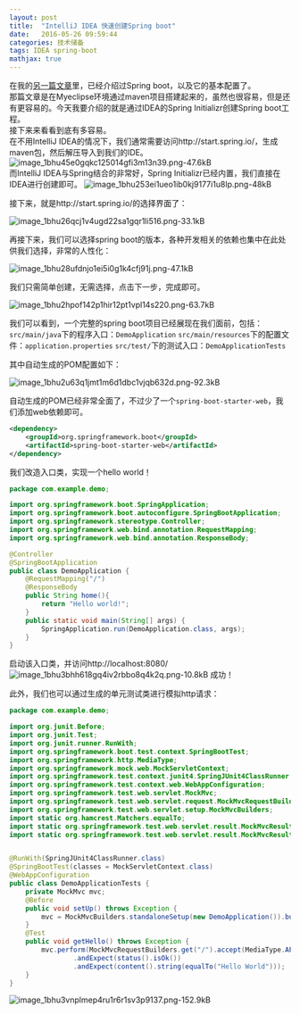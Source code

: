 ```yaml
---
layout: post
title:  "IntelliJ IDEA 快速创建Spring boot"
date:   2016-05-26 09:59:44
categories: 技术储备
tags: IDEA spring-boot
mathjax: true
---
```


在我的[另一篇文章](https://www.zybuluo.com/coldxiangyu/note/770749)里，已经介绍过Spring boot，以及它的基本配置了。  
那篇文章是在Myeclipse环境通过maven项目搭建起来的，虽然也很容易，但是还有更容易的。今天我要介绍的就是通过IDEA的Spring Initializr创建Spring boot工程。  
接下来来看看到底有多容易。  
在不用IntelliJ IDEA的情况下，我们通常需要访问http://start.spring.io/，生成maven包，然后解压导入到我们的IDE。
![image_1bhu45e0gqkc125014gfi3m13n39.png-47.6kB][1]  
而IntelliJ IDEA与Spring结合的非常好，Spring Initializr已经内置，我们直接在IDEA进行创建即可。
![image_1bhu253ei1ueo1ib0kj9177i1u8lp.png-48kB][2]

接下来，就是http://start.spring.io/的选择界面了：

![image_1bhu26qcj1v4ugd22sa1gqr1li516.png-33.1kB][3]

再接下来，我们可以选择spring boot的版本，各种开发相关的依赖也集中在此处供我们选择，非常的人性化：

![image_1bhu28ufdnjo1ei5i0g1k4cfj91j.png-47.1kB][4]

我们只需简单创建，无需选择，点击下一步，完成即可。

![image_1bhu2hpof142p1hir12pt1vpl14s220.png-63.7kB][5]

我们可以看到，一个完整的spring boot项目已经展现在我们面前，包括：
`src/main/java`下的程序入口：`DemoApplication`
`src/main/resources`下的配置文件：`application.properties`
`src/test/`下的测试入口：`DemoApplicationTests`

其中自动生成的POM配置如下：

![image_1bhu2u63q1jmt1m6d1dbc1vjqb632d.png-92.3kB][6]

自动生成的POM已经非常全面了，不过少了一个`spring-boot-starter-web`，我们添加web依赖即可。
```xml
<dependency>
	<groupId>org.springframework.boot</groupId>
	<artifactId>spring-boot-starter-web</artifactId>
</dependency>
```
我们改造入口类，实现一个hello world！
```java
package com.example.demo;

import org.springframework.boot.SpringApplication;
import org.springframework.boot.autoconfigure.SpringBootApplication;
import org.springframework.stereotype.Controller;
import org.springframework.web.bind.annotation.RequestMapping;
import org.springframework.web.bind.annotation.ResponseBody;

@Controller
@SpringBootApplication
public class DemoApplication {
	@RequestMapping("/")
	@ResponseBody
	public String home(){
		return "Hello world!";
	}
	public static void main(String[] args) {
		SpringApplication.run(DemoApplication.class, args);
	}
}

```
启动该入口类，并访问http://localhost:8080/
![image_1bhu3bhh618gq4iv2rbbo8q4k2q.png-10.8kB][7]
成功！

此外，我们也可以通过生成的单元测试类进行模拟http请求：
```java
package com.example.demo;

import org.junit.Before;
import org.junit.Test;
import org.junit.runner.RunWith;
import org.springframework.boot.test.context.SpringBootTest;
import org.springframework.http.MediaType;
import org.springframework.mock.web.MockServletContext;
import org.springframework.test.context.junit4.SpringJUnit4ClassRunner;
import org.springframework.test.context.web.WebAppConfiguration;
import org.springframework.test.web.servlet.MockMvc;
import org.springframework.test.web.servlet.request.MockMvcRequestBuilders;
import org.springframework.test.web.servlet.setup.MockMvcBuilders;
import static org.hamcrest.Matchers.equalTo;
import static org.springframework.test.web.servlet.result.MockMvcResultMatchers.content;
import static org.springframework.test.web.servlet.result.MockMvcResultMatchers.status;


@RunWith(SpringJUnit4ClassRunner.class)
@SpringBootTest(classes = MockServletContext.class)
@WebAppConfiguration
public class DemoApplicationTests {
	private MockMvc mvc;
	@Before
	public void setUp() throws Exception {
		mvc = MockMvcBuilders.standaloneSetup(new DemoApplication()).build();
	}
	@Test
	public void getHello() throws Exception {
		mvc.perform(MockMvcRequestBuilders.get("/").accept(MediaType.APPLICATION_JSON))
				.andExpect(status().isOk())
				.andExpect(content().string(equalTo("Hello World")));
	}
}

```
![image_1bhu3vnplmep4ru1r6r1sv3p9137.png-152.9kB][8]


  [1]: http://static.zybuluo.com/coldxiangyu/0vvmxr9e1gblrqbv47w1ee99/image_1bhu45e0gqkc125014gfi3m13n39.png
  [2]: http://static.zybuluo.com/coldxiangyu/4eg6h9vxpf8kiybi24o9e7c5/image_1bhu253ei1ueo1ib0kj9177i1u8lp.png
  [3]: http://static.zybuluo.com/coldxiangyu/zrqcolqz9avxv6se3d3vi2c4/image_1bhu26qcj1v4ugd22sa1gqr1li516.png
  [4]: http://static.zybuluo.com/coldxiangyu/c496a7qfk62zm5olq4kg7fgo/image_1bhu28ufdnjo1ei5i0g1k4cfj91j.png
  [5]: http://static.zybuluo.com/coldxiangyu/zr26q2k7ws3fmcassmk53zjv/image_1bhu2hpof142p1hir12pt1vpl14s220.png
  [6]: http://static.zybuluo.com/coldxiangyu/q1owgclyw0jkxwpafxtz05s8/image_1bhu2u63q1jmt1m6d1dbc1vjqb632d.png
  [7]: http://static.zybuluo.com/coldxiangyu/tq5csrz68gygkajm79vy6fdm/image_1bhu3bhh618gq4iv2rbbo8q4k2q.png
  [8]: http://static.zybuluo.com/coldxiangyu/ehnwogkjm5h1ednef7uu45h6/image_1bhu3vnplmep4ru1r6r1sv3p9137.png
